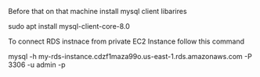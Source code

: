 Before that on that machine install mysql client libarires

sudo apt install mysql-client-core-8.0 

To connect RDS instnace from private EC2 Instance follow this command

mysql -h my-rds-instance.cdzf1maza99o.us-east-1.rds.amazonaws.com -P 3306 -u admin -p
